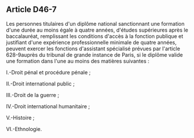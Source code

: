 Article D46-7
----
Les personnes titulaires d'un diplôme national sanctionnant une formation d'une
durée au moins égale à quatre années, d'études supérieures après le
baccalauréat, remplissant les conditions d'accès à la fonction publique et
justifiant d'une expérience professionnelle minimale de quatre années, peuvent
exercer les fonctions d'assistant spécialisé prévues par l'article 628-9auprès
du tribunal de grande instance de Paris, si le diplôme valide une formation dans
l'une au moins des matières suivantes :

I.-Droit pénal et procédure pénale ;

II.-Droit international public ;

III.-Droit de la guerre ;

IV.-Droit international humanitaire ;

V.-Histoire ;

VI.-Ethnologie.
